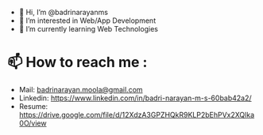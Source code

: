 - 👋 Hi, I’m @badrinarayanms
- 👀 I’m interested in Web/App Development
- 🌱 I’m currently learning Web Technologies
# 📫 How to reach me :
- Mail: badrinarayan.moola@gmail.com
- Linkedin: https://www.linkedin.com/in/badri-narayan-m-s-60bab42a2/
- Resume: https://drive.google.com/file/d/12XdzA3GPZHQkR9KLP2bEhPVx2XQlka0O/view

<!---
badrinarayanms/badrinarayanms is a ✨ special ✨ repository because its README.md (this file) appears on your GitHub profile.
You can click the Preview link to take a look at your changes.
--->
